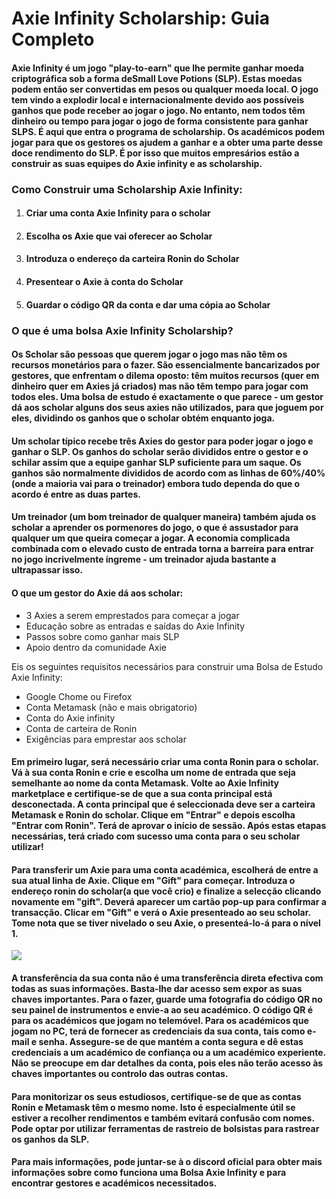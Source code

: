 # **Axie Infinity Scholarship: Guia Completo**

#### Axie Infinity é um jogo "play-to-earn" que lhe permite ganhar moeda criptográfica sob a forma deSmall Love Potions (SLP). Estas moedas podem então ser convertidas em pesos ou qualquer moeda local. O jogo tem vindo a explodir local e internacionalmente devido aos possíveis ganhos que pode receber ao jogar o jogo. No entanto, nem todos têm dinheiro ou tempo para jogar o jogo de forma consistente para ganhar SLPS. É aqui que entra o programa de scholarship. Os académicos podem jogar para que os gestores os ajudem a ganhar e a obter uma parte desse doce rendimento do SLP. É por isso que muitos empresários estão a construir as suas equipes do Axie infinity e as scholarship.

### **Como Construir uma Scholarship Axie Infinity:**

1. ####  Criar uma conta Axie Infinity para o scholar
2. #### Escolha os Axie que vai oferecer ao Scholar
3. #### Introduza o endereço da carteira Ronin do Scholar
4. #### Presentear o Axie à conta do Scholar
5. #### Guardar o código QR da conta e dar uma cópia ao Scholar

### **O que é uma bolsa Axie Infinity Scholarship?**

#### Os Scholar são pessoas que querem jogar o jogo mas não têm os recursos monetários para o fazer. São essencialmente bancarizados por gestores, que enfrentam o dilema oposto: têm muitos recursos (quer em dinheiro quer em Axies já criados) mas não têm tempo para jogar com todos eles. Uma bolsa de estudo é exactamente o que parece - um gestor dá aos scholar alguns dos seus axies não utilizados, para que joguem por eles, dividindo os ganhos que o scholar obtém enquanto joga.

#### Um scholar típico recebe três Axies do gestor para poder jogar o jogo e ganhar o SLP. Os ganhos do scholar serão divididos entre o gestor e o schilar assim que a equipe ganhar SLP suficiente para um saque. Os ganhos são normalmente divididos de acordo com as linhas de 60%/40% (onde a maioria vai para o treinador) embora tudo dependa do que o acordo é entre as duas partes.

#### Um treinador (um bom treinador de qualquer maneira) também ajuda os scholar a aprender os pormenores do jogo, o que é assustador para qualquer um que queira começar a jogar. A economia complicada combinada com o elevado custo de entrada torna a barreira para entrar no jogo incrivelmente íngreme - um treinador ajuda bastante a ultrapassar isso.

#### O que um gestor do Axie dá aos scholar:

* 3 Axies a serem emprestados para começar a jogar
* Educação sobre as entradas e saídas do Axie Infinity
* Passos sobre como ganhar mais SLP
* Apoio dentro da comunidade Axie

Eis os seguintes requisitos necessários para construir uma Bolsa de Estudo Axie Infinity:

* Google Chome ou Firefox
* Conta Metamask (não e mais obrigatorio)
* Conta do Axie infinity
* Conta de carteira de Ronin
* Exigências para emprestar aos scholar

#### Em primeiro lugar, será necessário criar uma conta Ronin para o scholar. Vá à sua conta Ronin e crie e escolha um nome de entrada que seja semelhante ao nome da conta Metamask. Volte ao Axie Infinity marketplace e certifique-se de que a sua conta principal está desconectada. A conta principal que é seleccionada deve ser a carteira Metamask e Ronin do scholar. Clique em "Entrar" e depois escolha "Entrar com Ronin". Terá de aprovar o início de sessão. Após estas etapas necessárias, terá criado com sucesso uma conta para o seu scholar utilizar!

#### Para transferir um Axie para uma conta académica, escolherá de entre a sua atual linha de Axie. Clique em "Gift" para começar. Introduza o endereço ronin do scholar(a que você crio) e finalize a selecção clicando novamente em "gift". Deverá aparecer um cartão pop-up para confirmar a transacção. Clicar em "Gift" e verá o Axie presenteado ao seu scholar. Tome nota que se tiver nivelado o seu Axie, o presenteá-lo-á para o nível 1.

![](https://cdn.discordapp.com/attachments/801419338099720205/870263280428531712/unknown.png)

#### A transferência da sua conta não é uma transferência direta efectiva com todas as suas informações. Basta-lhe dar acesso sem expor as suas chaves importantes. Para o fazer, guarde uma fotografia do código QR no seu painel de instrumentos e envie-a ao seu académico. O código QR é para os académicos que jogam no telemóvel. Para os académicos que jogam no PC, terá de fornecer as credenciais da sua conta, tais como e-mail e senha. Assegure-se de que mantém a conta segura e dê estas credenciais a um académico de confiança ou a um académico experiente. Não se preocupe em dar detalhes da conta, pois eles não terão acesso às chaves importantes ou controlo das outras contas.

#### Para monitorizar os seus estudiosos, certifique-se de que as contas Ronin e Metamask têm o mesmo nome. Isto é especialmente útil se estiver a recolher rendimentos e também evitará confusão com nomes. Pode optar por utilizar ferramentas de rastreio de bolsistas para rastrear os ganhos da SLP.

#### Para mais informações, pode juntar-se à o discord oficial para obter mais informações sobre como funciona uma Bolsa Axie Infinity e para encontrar gestores e académicos necessitados.









